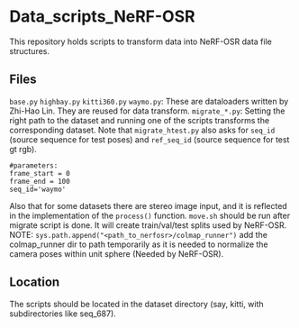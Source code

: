 # Data_scripts_NeRF-OSR
This repository holds scripts to transform data into NeRF-OSR data file structures.

## Files
`base.py` `highbay.py` `kitti360.py` `waymo.py`: These are dataloaders written by Zhi-Hao Lin. They are reused for data transform.
`migrate_*.py`: Setting the right path to the dataset and running one of the scripts transforms the corresponding dataset. Note that `migrate_htest.py` also asks for `seq_id` (source sequence for test poses) and `ref_seq_id` (source sequence for test gt rgb). 
```
#parameters:
frame_start = 0
frame_end = 100
seq_id='waymo'
```
Also that for some datasets there are stereo image input, and it is reflected in the implementation of the `process()` function. 
`move.sh` should be run after migrate script is done. It will create train/val/test splits used by NeRF-OSR. 
NOTE: `sys.path.append("<path_to_nerfosr>/colmap_runner")` add the colmap_runner dir to path temporarily as it is needed to normalize the camera poses within unit sphere (Needed by NeRF-OSR).  
  
## Location
The scripts should be located in the dataset directory (say, kitti, with subdirectories like seq_687). 
